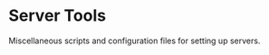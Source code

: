 Server Tools
===================

Miscellaneous scripts and configuration files for setting up servers.
